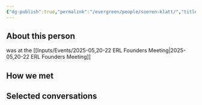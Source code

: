```yaml
---
{"dg-publish":true,"permalink":"/evergreen/people/soeren-klatt/","title":"Principal Advisor; Office of the Chief Scientist","tags":["people"]}
---
```


## About this person
was at the [[Inputs/Events/2025-05,20-22 ERL Founders Meeting\|2025-05,20-22 ERL Founders Meeting]]


## How we met


## Selected conversations
